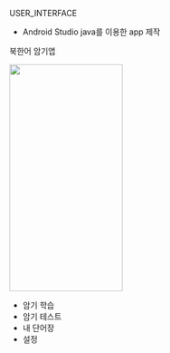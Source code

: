 USER_INTERFACE

- Android Studio java를 이용한 app 제작

북한어 암기앱

<img src="https://user-images.githubusercontent.com/86547109/176853364-dbe0761f-91da-40d5-a41b-da649e3a90e6.png"  width="200" height="400"/>

- 암기 학습
- 암기 테스트
- 내 단어장
- 설정
